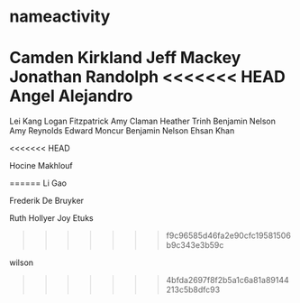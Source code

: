 # nameactivity
Camden Kirkland
Jeff Mackey
Jonathan Randolph
<<<<<<< HEAD
Angel Alejandro
=======
Lei Kang
Logan Fitzpatrick
Amy Claman
Heather Trinh
Benjamin Nelson
Amy Reynolds
Edward Moncur
Benjamin Nelson
Ehsan Khan

<<<<<<< HEAD

Hocine Makhlouf

======
Li Gao

Frederik De Bruyker

Ruth Hollyer
Joy Etuks
>>>>>>> f9c96585d46fa2e90cfc19581506b9c343e3b59c

wilson
>>>>>>> 4bfda2697f8f2b5a1c6a81a89144213c5b8dfc93
